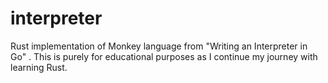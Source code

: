# interpreter

Rust implementation of Monkey language from "Writing an Interpreter in Go" .
This is purely for educational purposes as I continue my journey with learning Rust. 
